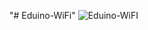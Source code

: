 "# Eduino-WiFi" 
![Eduino-WiFI](https://github.com/schirmilabs/Eduino-WiFi/raw/master/hardware/Eduino-WiFi.png)
